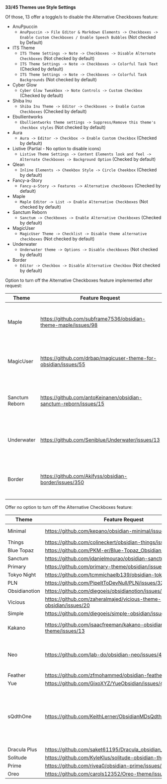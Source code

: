**33/45 Themes use Style Settings**

Of those, 13 offer a toggle/s to disable the Alternative Checkboxes feature:
- AnuPpuccin
    - `AnuPpuccin -> File Editor & Markdown Elements -> Checkboxes -> Enable Custom Checkboxes / Enable Speech Bubbles` (Not checked by Default)
- ITS Theme
    - `ITS Theme Settings -> Note -> Checkboxes -> Disable Alternate Checkboxes` (Not checked by default)
    - `ITS Theme Settings -> Note -> Checkboxes -> Colorful Task Text` (Checked by default)
    - `ITS Theme Settings -> Note -> Checkboxes -> Colorful Task Backgrounds` (Not checked by default)
- Cyber Glow
    - `Cyber Glow Tweakbox -> Note Controls -> Custom Checkbox` (Checked by default)
- Shiba Inu
    - `Shiba Inu Theme -> Editor -> Checkboxes -> Enable Custom Checkboxes` (Checked by default)
- Ebullientworks
    - `Ebullientworks theme settings -> Suppress/Remove this theme's checkbox styles` (Not checked by default)
- Aura
    - `Aura -> Editor -> Checkbox -> Enable Custom Checkbox` (Checked by default)
- Listive (Partial - No option to disable icons)
    - `Listive Theme Settings -> Content Elements look and feel -> Alternate Checkboxes -> Background Option` (Checked by default)
- Qlean
    - `Inline Elements -> Cheekbox Style -> Circle Cheekbox` (Checked by default)
- Fancy-a-Story
	- `Fancy-a-Story -> Features -> Alternative checkboxes` (Checked by default)
- Maple
	- `Maple Editor -> List -> Enable Alternative Checkboxes` (Not checked by default)
- Sanctum Reborn
	- `Sanctum -> Checkboxes -> Enable Alternative Checkboxes` (Checked by default)
- MagicUser
	- `MagicUser Theme -> Checklist -> Disable theme alternative checkboxes` (Not checked by default)
- Underwater
	- `Underwater theme -> Options -> Disable checkboxes` (Not checked by default)
- Border
	- `Editor -> Checkbox -> Disable Alternative Checkbox` (Not checked by default)

Option to turn off the Alternative Checkboxes feature implemented after request:

| Theme          | Feature Request                                                   | Status      | Notes                                   |
| -------------- | ----------------------------------------------------------------- | ----------- | --------------------------------------- |
| Maple          | https://github.com/subframe7536/obsidian-theme-maple/issues/98    | Implemented | Check above for Style Settings location |
| MagicUser      | https://github.com/drbap/magicuser-theme-for-obsidian/issues/55   | Implemented | Check above for Style Settings location |
| Sanctum Reborn | https://github.com/antoKeinanen/obsidian-sanctum-reborn/issues/15 | Implemented | Check above for Style Settings location |
| Underwater     | https://github.com/Seniblue/Underwater/issues/13                  | Implemented | Check above for Style Settings location |
| Border         | https://github.com/Akifyss/obsidian-border/issues/350             | Implemented | Check above for Style Settings location |


Offer no option to turn off the Alternative Checkboxes feature:

| Theme         | Feature Request                                                  | Status | Notes                                                              |
| ------------- | ---------------------------------------------------------------- | ------ | ------------------------------------------------------------------ |
| Minimal       | https://github.com/kepano/obsidian-minimal/issues/792            | Open   | Will look into it                                                  |
| Things        | https://github.com/colineckert/obsidian-things/issues/169        | Open   |                                                                    |
| Blue Topaz    | https://github.com/PKM-er/Blue-Topaz_Obsidian-css/issues/625     | Open   |                                                                    |
| Sanctum       | https://github.com/jdanielmourao/obsidian-sanctum/issues/232     | Open   |                                                                    |
| Primary       | https://github.com/primary-theme/obsidian/issues/255             | Open   |                                                                    |
| Tokyo Night   | https://github.com/tcmmichaelb139/obsidian-tokyonight/issues/8   | Open   |                                                                    |
| PLN           | https://github.com/PipeItToDevNull/PLN/issues/32                 | Open   |                                                                    |
| Obsidianotion | https://github.com/diegoeis/obsidianotion/issues/15              | Open   |                                                                    |
| Vicious       | https://github.com/zaheralmajed/vicious-theme-obsidian/issues/20 | Open   |                                                                    |
| Simple        | https://github.com/diegoeis/simple-obsidian/issues/2             | Open   |                                                                    |
| Kakano        | https://github.com/isaacfreeman/kakano-obsidian-theme/issues/13  | Open   | Will implement soon                                                |
| Neo           | https://github.com/lab-do/obsidian-neo/issues/4                  | Open   | Happy to implement once they have some time                        |
| Feather       | https://github.com/zfmohammed/obsidian-feather/issues/2          | Open   |                                                                    |
| Yue           | https://github.com/GixoXYZ/YueObsidian/issues/4                  | Open   |                                                                    |
| sQdthOne      | https://github.com/KeithLerner/ObsidianMDsQdthOne/issues/22      | Open   | Busy ATM. Can implement before end of year. Possibly help with PR? |
| Dracula Plus  | https://github.com/saket61195/Dracula_obsidian_theme/issues/13   | Open   |                                                                    |
| Solitude      | https://github.com/KyleKlus/solitude-obsidian-theme/issues/6     | Open   |                                                                    |
| Prime         | https://github.com/rivea0/obsidian-prime/issues/7                | Open   |                                                                    |
| Oreo          | https://github.com/carols12352/Oreo-theme/issues/1               | Open   |                                                                    |
